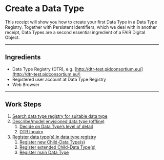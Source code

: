 # Create a Data Type



This receipt will show you how to create your first Data Type in a Data Type Registry. Together with Persistent Identifiers, which we deal with in another receipt, Data Types are a second essential ingredient of a FAIR Digital Object.

---

## Ingredients

- Data Type Registry (DTR), e.g. [http://dtr-test.pidconsortium.eu/](http://dtr-test.pidconsortium.eu/)
- Registered user account at Data Type Registry
- Web Browser

---

## Work Steps

<nestednumerationlist>

1. [Search data type registry for suitable data type](./datatypes_step_1.md)
2. [Describe/model envisioned data type (offline)](./datatypes_step_2.md)
   1. [Decide on Data Type‘s level of detail](./datatypes_step_2_1.md)
   2. [DTR Inquiry](./datatypes_step_2_2.md)
3. [Register data type(s) in data type registry](./datatypes_step_3.md)
   1. [Register new Child-Data Type(s)](./datatypes_step_3_1.md)
   2. [Register extended Child-Data Type(s)](./datatypes_step_3_2.md)
   3. [Register main Data Type](./datatypes_step_3_3.md)

</nestednumerationlist>